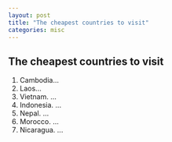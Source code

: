 ```yaml
---
layout: post
title: "The cheapest countries to visit"
categories: misc
---
```

## The cheapest countries to visit

1. Cambodia...
2. Laos... 
3. Vietnam. ...
4. Indonesia. ...
5. Nepal. ...
6. Morocco. ...
7. Nicaragua. ...

